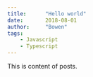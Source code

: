 ```yaml
---
title:      "Hello world"
date:       2018-08-01
author:     "Bowen"
tags:
    - Javascript
    - Typescript
---
```


This is content of posts.
